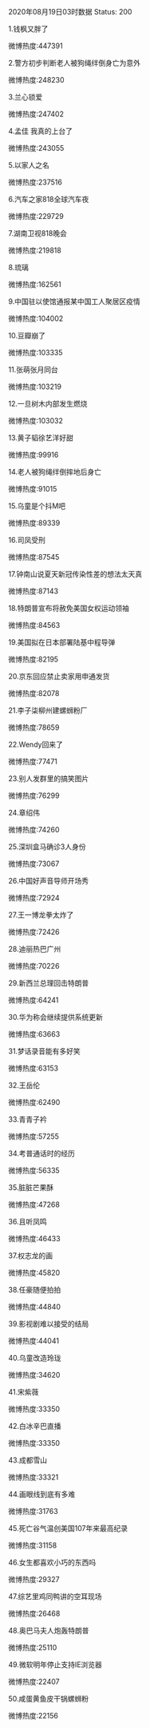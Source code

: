 2020年08月19日03时数据
Status: 200

1.钱枫又胖了

微博热度:447391

2.警方初步判断老人被狗绳绊倒身亡为意外

微博热度:248230

3.兰心锁爱

微博热度:247402

4.孟佳 我真的上台了

微博热度:243055

5.以家人之名

微博热度:237516

6.汽车之家818全球汽车夜

微博热度:229729

7.湖南卫视818晚会

微博热度:219818

8.琉璃

微博热度:162561

9.中国驻以使馆通报某中国工人聚居区疫情

微博热度:104002

10.豆瓣崩了

微博热度:103335

11.张萌张月同台

微博热度:103219

12.一旦树木内部发生燃烧

微博热度:103032

13.黄子韬徐艺洋好甜

微博热度:99916

14.老人被狗绳绊倒摔地后身亡

微博热度:91015

15.乌童是个抖M吧

微博热度:89339

16.司凤受刑

微博热度:87545

17.钟南山说夏天新冠传染性差的想法太天真

微博热度:87143

18.特朗普宣布将赦免美国女权运动领袖

微博热度:84563

19.美国拟在日本部署陆基中程导弹

微博热度:82195

20.京东回应禁止卖家用申通发货

微博热度:82078

21.李子柒柳州建螺蛳粉厂

微博热度:78659

22.Wendy回来了

微博热度:77471

23.别人发群里的搞笑图片

微博热度:76299

24.章绍伟

微博热度:74260

25.深圳盒马确诊3人身份

微博热度:73067

26.中国好声音导师开场秀

微博热度:72924

27.王一博龙拳太炸了

微博热度:72426

28.迪丽热巴广州

微博热度:70226

29.新西兰总理回击特朗普

微博热度:64241

30.华为称会继续提供系统更新

微博热度:63663

31.梦话录音能有多好笑

微博热度:63153

32.王岳伦

微博热度:62490

33.青青子衿

微博热度:57255

34.考普通话时的经历

微博热度:56335

35.脏脏芒果酥

微博热度:47268

36.且听凤鸣

微博热度:46433

37.权志龙的画

微博热度:45820

38.任豪随便拍拍

微博热度:44840

39.影视剧难以接受的结局

微博热度:44041

40.乌童改造玲珑

微博热度:34620

41.宋紫薇

微博热度:33350

42.白冰辛巴直播

微博热度:33350

43.成都雪山

微博热度:33321

44.画眼线到底有多难

微博热度:31763

45.死亡谷气温创美国107年来最高纪录

微博热度:31158

46.女生都喜欢小巧的东西吗

微博热度:29327

47.综艺里鸡同鸭讲的空耳现场

微博热度:26468

48.奥巴马夫人炮轰特朗普

微博热度:25110

49.微软明年停止支持IE浏览器

微博热度:22407

50.咸蛋黄鱼皮干锅螺蛳粉

微博热度:22156

